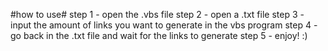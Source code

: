 #how to use#
step 1 - open the .vbs file
step 2 - open a .txt file
step 3 - input the amount of links you want to generate in the vbs program
step 4 - go back in the .txt file and wait for the links to generate
step 5 - enjoy! :)